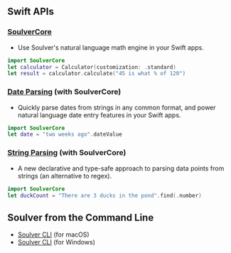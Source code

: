 ## Swift APIs

### [SoulverCore](https://github.com/soulverteam/SoulverCore)
-  Use Soulver's natural language math engine in your Swift apps.
```swift
import SoulverCore
let calculator = Calculator(customization: .standard)
let result = calculator.calculate("45 is what % of 120")
```

### [Date Parsing](https://github.com/soulverteam/DateParsing) (with SoulverCore)
-  Quickly parse dates from strings in any common format, and power natural language date entry features in your Swift apps.
```swift
import SoulverCore
let date = "two weeks ago".dateValue
```

### [String Parsing](https://github.com/soulverteam/StringParsing) (with SoulverCore)
-  A new declarative and type-safe approach to parsing data points from strings (an alternative to regex).
```swift
import SoulverCore
let duckCount = "There are 3 ducks in the pond".find(.number)
```
## Soulver from the Command Line

-  [Soulver CLI](https://github.com/soulverteam/Soulver-CLI) (for macOS)
-  [Soulver CLI](https://github.com/soulverteam/Soulver-CLI-Windows) (for Windows)
